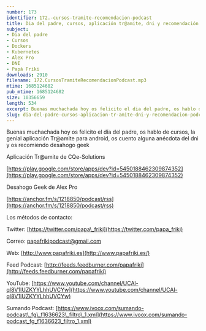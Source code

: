 ```yaml
---
number: 173
identifier: 172.-cursos-tramite-recomendacion-podcast
title: Dia del padre, cursos, aplicación tr@amite, dni y recomendación podcast
subject:
- Dia del padre
- Cursos
- Dockers
- Kubernetes
- Alex Pro
- DNI
- Papá Friki
downloads: 2910
filename: 172.CursosTramiteRecomendacionPodcast.mp3
mtime: 1685124682
pub_mtime: 1685124682
size: 10356659
length: 534
excerpt: Buenas muchachada hoy os felicito el dia del padre, os hablo de cursos, la genial aplicación tr@amite para android, os cuento alguna anécdota del dni y os recomiendo desahogo geek
slug: dia-del-padre-cursos-aplicacion-tr-amite-dni-y-recomendacion-podcast
---
```

Buenas muchachada hoy os felicito el día del padre, os hablo de cursos, la genial aplicación Tr@amite para android, os cuento alguna anécdota del dni y os recomiendo desahogo geek

Aplicación Tr@amite de CQe-Solutions

[https://play.google.com/store/apps/dev?id=5450188462309874352](https://play.google.com/store/apps/dev?id=5450188462309874352)

Desahogo Geek de Alex Pro

[https://anchor.fm/s/1218850/podcast/rss](https://anchor.fm/s/1218850/podcast/rss)

Los métodos de contacto:

Twitter: [https://twitter.com/papa\_friki](https://twitter.com/papa_friki)

Correo: [papafrikipodcast@gmail.com](https://archive.org/details/papafrikipodast@gmail.com)

Web: [http://www.papafriki.es](http://www.papafriki.es/)

Feed Podcast: [http://feeds.feedburner.com/papafriki](http://feeds.feedburner.com/papafriki)

YouTube: [https://www.youtube.com/channel/UCAl-ql8V1IUZKYYLhhUVCYw](https://www.youtube.com/channel/UCAl-ql8V1IUZKYYLhhUVCYw)

Sumando Podcast: [https://www.ivoox.com/sumando-podcast\_fg\_f1636623\_filtro\_1.xml](https://www.ivoox.com/sumando-podcast_fg_f1636623_filtro_1.xml)